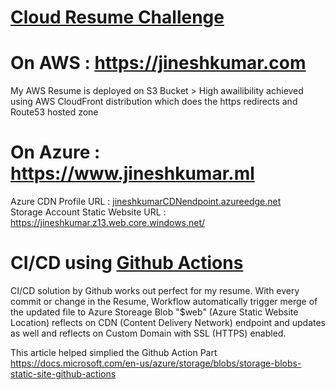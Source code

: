 # [Cloud Resume Challenge](https://acloudguru.com/blog/engineering/cloudguruchallenge-your-resume-in-azure)

# On AWS : https://jineshkumar.com
My AWS Resume is deployed on S3 Bucket > High awailibility achieved using AWS CloudFront distribution which does the https redirects and Route53 hosted zone


# On Azure : https://www.jineshkumar.ml  
Azure CDN Profile URL : [jineshkumarCDNendpoint.azureedge.net](https://jineshkumarcdnendpoint.azureedge.net/)  
Storage Account Static Website URL : https://jineshkumar.z13.web.core.windows.net/

# CI/CD using [Github Actions](https://docs.microsoft.com/en-us/azure/storage/blobs/storage-blobs-static-site-github-actions)
CI/CD solution by Github works out perfect for my resume. With every commit or change in the Resume, Workflow automatically trigger merge of the updated file to Azure Storeage Blob "$web" (Azure Static Website Location) reflects on CDN (Content Delivery Network) endpoint and updates as well and reflects on Custom Domain with SSL (HTTPS) enabled.

This article helped simplied the Github Action Part
https://docs.microsoft.com/en-us/azure/storage/blobs/storage-blobs-static-site-github-actions
